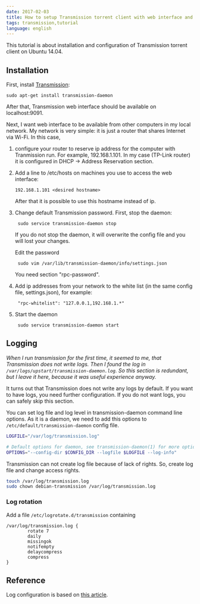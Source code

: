 ```yaml
---
date: 2017-02-03
title: How to setup Transmission torrent client with web interface and logging
tags: transmission,tutorial
language: english
---
```


This tutorial is about installation and configuration of Transmission torrent
client on Ubuntu 14.04.

## Installation

First, install [Transmission](https://transmissionbt.com/):

    sudo apt-get install transmission-daemon

After that, Transmission web interface should be available on localhost:9091.

Next, I want web interface to be available from other computers in my local
network. My network is very simple: it is just a router that shares Internet via
Wi-Fi. In this case,

1.  configure your router to reserve ip address for the computer with
    Tranmission run. For example, 192.168.1.101. In my case (TP-Link router) it is
    configured in DHCP -> Address Reservation section.


2.  Add a line to /etc/hosts on machines you use to access the web interface:

        192.168.1.101 <desired hostname>

    After that it is possible to use this hostname instead of ip.

3. Change default Transmission password. First, stop the daemon:

        sudo service transmission-daemon stop
    If you do not stop the daemon, it will overwrite the config file and you will lost
    your changes.

    Edit the password

        sudo vim /var/lib/transmission-daemon/info/settings.json

    You need section "rpc-password".

4. Add ip addresses from your network to the white list (in the same config
file, settings.json), for example:

        "rpc-whitelist": "127.0.0.1,192.168.1.*"

5. Start the daemon

        sudo service transmission-daemon start

## Logging

*When I run transmission for the first time, it seemed to me, that Transmission
does not write logs. Then I found the log in
`/var/logs/upstart/transmission-daemon.log`.  So this section is redundant, but
I leave it here, because it was useful experience anyway.*

It turns out that Transmission does not write any logs by default. If you want
to have logs, you need further configuration. If you do not want logs, you can
safely skip this section.

You can set log file and log level in transmission-daemon command line options.
As it is a daemon, we need to add this options to
`/etc/default/transmission-daemon` config file.

``` bash
LOGFILE="/var/log/transmission.log"

# Default options for daemon, see transmission-daemon(1) for more options
OPTIONS="--config-dir $CONFIG_DIR --logfile $LOGFILE --log-info"
```

Transmission can not create log file because of lack of rights. So, create log
file and change access rights.

``` bash
touch /var/log/transmission.log
sudo chown debian-transmission /var/log/transmission.log
```

### Log rotation

Add a file `/etc/logrotate.d/transmission` containing
```
/var/log/transmission.log {
        rotate 7
        daily
        missingok
        notifempty
        delaycompress
        compress
}
```

## Reference

Log configuration is based on [this article][log].

[log]: https://shpargalki.org.ua/162/logi-transmission
